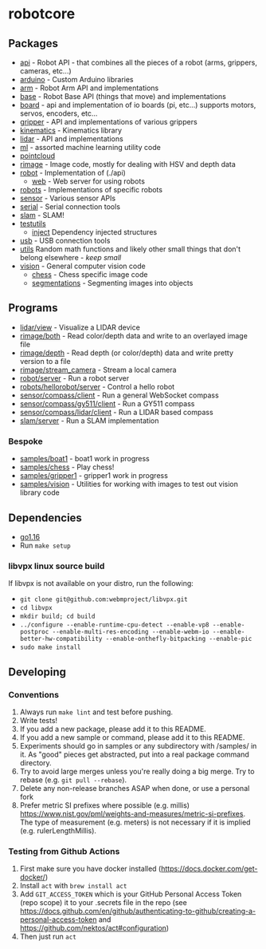 # robotcore

## Packages

* [api](./api) - Robot API - that combines all the pieces of a robot (arms, grippers, cameras, etc...)
* [arduino](./arduino) - Custom Arduino libraries
* [arm](./arm) - Robot Arm API and implementations
* [base](./base) - Robot Base API (things that move) and implementations
* [board](./board) - api and implementation of io boards (pi, etc...) supports motors, servos, encoders, etc...
* [gripper](./gripper) - API and implementations of various grippers			
* [kinematics](./kinematics) - Kinematics library
* [lidar](./lidar) - API and implementations
* [ml](./ml) - assorted machine learning utility code
* [pointcloud](./pointcloud)		
* [rimage](./rimage) - Image code, mostly for dealing with HSV and depth data			
* [robot](./robot) - Implementation of (./api) 			
  * [web](./robot/web) - Web server for using robots
* [robots](./robots) - Implementations of specific robots
* [sensor](./sensor) - Various sensor APIs
* [serial](./serial) - Serial connection tools
* [slam](./slam) - SLAM!
* [testutils](./testutils)
	* [inject](./testutils/inject) Dependency injected structures
* [usb](./usb) - USB connection tools
* [utils](./utils) Random math functions and likely other small things that don't belong elsewhere - *keep small*
* [vision](./vision) - General computer vision code
  * [chess](./vision/chess) - Chess specific image code
  * [segmentations](./vision/segmentation) - Segmenting images into objects

## Programs
* [lidar/view](./lidar/cmd/view) - Visualize a LIDAR device
* [rimage/both](./rimage/cmd/both) - Read color/depth data and write to an overlayed image file
* [rimage/depth](./rimage/cmd/depth) - Read depth (or color/depth) data and write pretty version to a file
* [rimage/stream_camera](./rimage/cmd/stream_camera) - Stream a local camera
* [robot/server](./robot/cmd/server) - Run a robot server
* [robots/hellorobot/server](./robots/hellorobot/cmd/server) - Control a hello robot
* [sensor/compass/client](./sensor/compass/cmd/client) - Run a general WebSocket compass
* [sensor/compass/gy511/client](./sensor/compass/gy511/cmd/client) - Run a GY511 compass
* [sensor/compass/lidar/client](./sensor/compass/lidar/cmd/client) - Run a LIDAR based compass
* [slam/server](./slam/cmd/server) - Run a SLAM implementation

### Bespoke
* [samples/boat1](./samples/boat1) - boat1 work in progress
* [samples/chess](./samples/chess) - Play chess!
* [samples/gripper1](./samples/gripper1) - gripper1 work in progress
* [samples/vision](./samples/vision) - Utilities for working with images to test out vision library code

## Dependencies

* [go1.16](https://golang.org/dl/)
* Run `make setup`

### libvpx linux source build
If libvpx is not available on your distro, run the following:

* `git clone git@github.com:webmproject/libvpx.git`
* `cd libvpx`
* `mkdir build; cd build`
* `../configure --enable-runtime-cpu-detect --enable-vp8 --enable-postproc --enable-multi-res-encoding --enable-webm-io --enable-better-hw-compatibility --enable-onthefly-bitpacking --enable-pic`
* `sudo make install`

## Developing

### Conventions
1. Always run `make lint` and test before pushing.
2. Write tests!
3. If you add a new package, please add it to this README.
4. If you add a new sample or command, please add it to this README.
5. Experiments should go in samples or any subdirectory with /samples/ in it. As "good" pieces get abstracted, put into a real package command directory.
6. Try to avoid large merges unless you're really doing a big merge. Try to rebase (e.g. `git pull --rebase`).
7. Delete any non-release branches ASAP when done, or use a personal fork
8. Prefer metric SI prefixes where possible (e.g. millis) https://www.nist.gov/pml/weights-and-measures/metric-si-prefixes. The type of measurement (e.g. meters) is not necessary if it is implied (e.g. rulerLengthMillis).

### Testing from Github Actions

1. First make sure you have docker installed (https://docs.docker.com/get-docker/)
2. Install `act` with `brew install act`
4. Add `GIT_ACCESS_TOKEN` which is your GitHub Personal Access Token (repo scope) it to your .secrets file in the repo (see https://docs.github.com/en/github/authenticating-to-github/creating-a-personal-access-token and https://github.com/nektos/act#configuration) 
5. Then just run `act`
